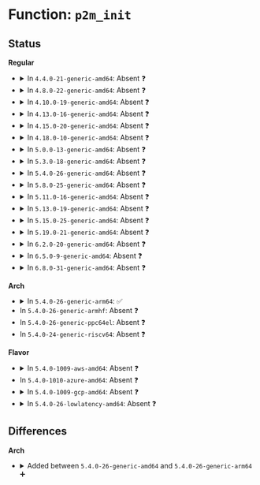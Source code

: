 # Function: <code>p2m_init</code>

## Status
<b>Regular</b>
<ul>
<li>
<details>
<summary>In <code>4.4.0-21-generic-amd64</code>: Absent ❓</summary>

```json
{
  "name": "p2m_init",
  "collision_type": "Unique Static",
  "inline_type": "Full",
  "funcs": [
    {
      "addr": 18446744071578995921,
      "name": "p2m_init",
      "external": false,
      "loc": "arch/x86/xen/p2m.c:164",
      "file": "arch/x86/xen/p2m.c",
      "inline": "not declared, inlined",
      "caller_inline": [
        "arch/x86/xen/p2m.c:xen_alloc_p2m_entry",
        "arch/x86/xen/p2m.c:xen_vmalloc_p2m_tree",
        "arch/x86/xen/p2m.c:xen_vmalloc_p2m_tree"
      ],
      "caller_func": []
    }
  ],
  "symbols": []
}
```
</details>
</li>
<li>
<details>
<summary>In <code>4.8.0-22-generic-amd64</code>: Absent ❓</summary>

```json
{
  "name": "p2m_init",
  "collision_type": "Unique Static",
  "inline_type": "Full",
  "funcs": [
    {
      "addr": 18446744071578992664,
      "name": "p2m_init",
      "external": false,
      "loc": "arch/x86/xen/p2m.c:164",
      "file": "arch/x86/xen/p2m.c",
      "inline": "not declared, inlined",
      "caller_inline": [
        "arch/x86/xen/p2m.c:xen_alloc_p2m_entry",
        "arch/x86/xen/p2m.c:xen_vmalloc_p2m_tree",
        "arch/x86/xen/p2m.c:xen_vmalloc_p2m_tree"
      ],
      "caller_func": []
    }
  ],
  "symbols": []
}
```
</details>
</li>
<li>
<details>
<summary>In <code>4.10.0-19-generic-amd64</code>: Absent ❓</summary>

```json
{
  "name": "p2m_init",
  "collision_type": "Unique Static",
  "inline_type": "Full",
  "funcs": [
    {
      "addr": 18446744071578994504,
      "name": "p2m_init",
      "external": false,
      "loc": "arch/x86/xen/p2m.c:164",
      "file": "arch/x86/xen/p2m.c",
      "inline": "not declared, inlined",
      "caller_inline": [
        "arch/x86/xen/p2m.c:xen_alloc_p2m_entry",
        "arch/x86/xen/p2m.c:xen_vmalloc_p2m_tree",
        "arch/x86/xen/p2m.c:xen_vmalloc_p2m_tree"
      ],
      "caller_func": []
    }
  ],
  "symbols": []
}
```
</details>
</li>
<li>
<details>
<summary>In <code>4.13.0-16-generic-amd64</code>: Absent ❓</summary>

```json
{
  "name": "p2m_init",
  "collision_type": "Unique Static",
  "inline_type": "Full",
  "funcs": [
    {
      "addr": 18446744071578966241,
      "name": "p2m_init",
      "external": false,
      "loc": "arch/x86/xen/p2m.c:164",
      "file": "arch/x86/xen/p2m.c",
      "inline": "not declared, inlined",
      "caller_inline": [
        "arch/x86/xen/p2m.c:xen_alloc_p2m_entry",
        "arch/x86/xen/p2m.c:xen_vmalloc_p2m_tree",
        "arch/x86/xen/p2m.c:xen_vmalloc_p2m_tree"
      ],
      "caller_func": []
    }
  ],
  "symbols": []
}
```
</details>
</li>
<li>
<details>
<summary>In <code>4.15.0-20-generic-amd64</code>: Absent ❓</summary>

```json
{
  "name": "p2m_init",
  "collision_type": "Unique Static",
  "inline_type": "Full",
  "funcs": [
    {
      "addr": 18446744071578969426,
      "name": "p2m_init",
      "external": false,
      "loc": "arch/x86/xen/p2m.c:164",
      "file": "arch/x86/xen/p2m.c",
      "inline": "not declared, inlined",
      "caller_inline": [
        "arch/x86/xen/p2m.c:xen_alloc_p2m_entry",
        "arch/x86/xen/p2m.c:xen_vmalloc_p2m_tree",
        "arch/x86/xen/p2m.c:xen_vmalloc_p2m_tree"
      ],
      "caller_func": []
    }
  ],
  "symbols": []
}
```
</details>
</li>
<li>
<details>
<summary>In <code>4.18.0-10-generic-amd64</code>: Absent ❓</summary>

```json
{
  "name": "p2m_init",
  "collision_type": "Unique Static",
  "inline_type": "Full",
  "funcs": [
    {
      "addr": 18446744071578972390,
      "name": "p2m_init",
      "external": false,
      "loc": "arch/x86/xen/p2m.c:164",
      "file": "arch/x86/xen/p2m.c",
      "inline": "not declared, inlined",
      "caller_inline": [
        "arch/x86/xen/p2m.c:xen_alloc_p2m_entry",
        "arch/x86/xen/p2m.c:xen_vmalloc_p2m_tree",
        "arch/x86/xen/p2m.c:xen_vmalloc_p2m_tree"
      ],
      "caller_func": []
    }
  ],
  "symbols": []
}
```
</details>
</li>
<li>
<details>
<summary>In <code>5.0.0-13-generic-amd64</code>: Absent ❓</summary>

```json
{
  "name": "p2m_init",
  "collision_type": "Unique Static",
  "inline_type": "Full",
  "funcs": [
    {
      "addr": 18446744071578970503,
      "name": "p2m_init",
      "external": false,
      "loc": "arch/x86/xen/p2m.c:166",
      "file": "arch/x86/xen/p2m.c",
      "inline": "not declared, inlined",
      "caller_inline": [
        "arch/x86/xen/p2m.c:xen_alloc_p2m_entry",
        "arch/x86/xen/p2m.c:xen_vmalloc_p2m_tree",
        "arch/x86/xen/p2m.c:xen_vmalloc_p2m_tree"
      ],
      "caller_func": []
    }
  ],
  "symbols": []
}
```
</details>
</li>
<li>
<details>
<summary>In <code>5.3.0-18-generic-amd64</code>: Absent ❓</summary>

```json
{
  "name": "p2m_init",
  "collision_type": "Unique Static",
  "inline_type": "Full",
  "funcs": [
    {
      "addr": 18446744071578977511,
      "name": "p2m_init",
      "external": false,
      "loc": "arch/x86/xen/p2m.c:166",
      "file": "arch/x86/xen/p2m.c",
      "inline": "not declared, inlined",
      "caller_inline": [
        "arch/x86/xen/p2m.c:xen_alloc_p2m_entry",
        "arch/x86/xen/p2m.c:xen_rebuild_p2m_list",
        "arch/x86/xen/p2m.c:xen_rebuild_p2m_list"
      ],
      "caller_func": []
    }
  ],
  "symbols": []
}
```
</details>
</li>
<li>
<details>
<summary>In <code>5.4.0-26-generic-amd64</code>: Absent ❓</summary>

```json
{
  "name": "p2m_init",
  "collision_type": "Unique Static",
  "inline_type": "Full",
  "funcs": [
    {
      "addr": 18446744071578979911,
      "name": "p2m_init",
      "external": false,
      "loc": "arch/x86/xen/p2m.c:166",
      "file": "arch/x86/xen/p2m.c",
      "inline": "not declared, inlined",
      "caller_inline": [
        "arch/x86/xen/p2m.c:xen_alloc_p2m_entry",
        "arch/x86/xen/p2m.c:xen_rebuild_p2m_list",
        "arch/x86/xen/p2m.c:xen_rebuild_p2m_list"
      ],
      "caller_func": []
    }
  ],
  "symbols": []
}
```
</details>
</li>
<li>
<details>
<summary>In <code>5.8.0-25-generic-amd64</code>: Absent ❓</summary>

```json
{
  "name": "p2m_init",
  "collision_type": "Unique Static",
  "inline_type": "Full",
  "funcs": [
    {
      "addr": 18446744071578990247,
      "name": "p2m_init",
      "external": false,
      "loc": "arch/x86/xen/p2m.c:166",
      "file": "arch/x86/xen/p2m.c",
      "inline": "not declared, inlined",
      "caller_inline": [
        "arch/x86/xen/p2m.c:xen_alloc_p2m_entry",
        "arch/x86/xen/p2m.c:xen_rebuild_p2m_list",
        "arch/x86/xen/p2m.c:xen_rebuild_p2m_list"
      ],
      "caller_func": []
    }
  ],
  "symbols": []
}
```
</details>
</li>
<li>
<details>
<summary>In <code>5.11.0-16-generic-amd64</code>: Absent ❓</summary>

```json
{
  "name": "p2m_init",
  "collision_type": "Unique Static",
  "inline_type": "Full",
  "funcs": [
    {
      "addr": 18446744071578991735,
      "name": "p2m_init",
      "external": false,
      "loc": "arch/x86/xen/p2m.c:166",
      "file": "arch/x86/xen/p2m.c",
      "inline": "not declared, inlined",
      "caller_inline": [
        "arch/x86/xen/p2m.c:xen_alloc_p2m_entry",
        "arch/x86/xen/p2m.c:xen_rebuild_p2m_list",
        "arch/x86/xen/p2m.c:xen_rebuild_p2m_list"
      ],
      "caller_func": []
    }
  ],
  "symbols": []
}
```
</details>
</li>
<li>
<details>
<summary>In <code>5.13.0-19-generic-amd64</code>: Absent ❓</summary>

```json
{
  "name": "p2m_init",
  "collision_type": "Unique Static",
  "inline_type": "Full",
  "funcs": [
    {
      "addr": 18446744071579000477,
      "name": "p2m_init",
      "external": false,
      "loc": "arch/x86/xen/p2m.c:166",
      "file": "arch/x86/xen/p2m.c",
      "inline": "not declared, inlined",
      "caller_inline": [
        "arch/x86/xen/p2m.c:xen_alloc_p2m_entry",
        "arch/x86/xen/p2m.c:xen_rebuild_p2m_list",
        "arch/x86/xen/p2m.c:xen_rebuild_p2m_list"
      ],
      "caller_func": []
    }
  ],
  "symbols": []
}
```
</details>
</li>
<li>
<details>
<summary>In <code>5.15.0-25-generic-amd64</code>: Absent ❓</summary>

```json
{
  "name": "p2m_init",
  "collision_type": "Unique Static",
  "inline_type": "Full",
  "funcs": [
    {
      "addr": 18446744071579018171,
      "name": "p2m_init",
      "external": false,
      "loc": "arch/x86/xen/p2m.c:166",
      "file": "arch/x86/xen/p2m.c",
      "inline": "not declared, inlined",
      "caller_inline": [
        "arch/x86/xen/p2m.c:xen_alloc_p2m_entry",
        "arch/x86/xen/p2m.c:xen_rebuild_p2m_list",
        "arch/x86/xen/p2m.c:xen_rebuild_p2m_list"
      ],
      "caller_func": []
    }
  ],
  "symbols": []
}
```
</details>
</li>
<li>
<details>
<summary>In <code>5.19.0-21-generic-amd64</code>: Absent ❓</summary>

```json
{
  "name": "p2m_init",
  "collision_type": "Unique Static",
  "inline_type": "Full",
  "funcs": [
    {
      "addr": 18446744071579037354,
      "name": "p2m_init",
      "external": false,
      "loc": "arch/x86/xen/p2m.c:166",
      "file": "arch/x86/xen/p2m.c",
      "inline": "not declared, inlined",
      "caller_inline": [
        "arch/x86/xen/p2m.c:xen_alloc_p2m_entry",
        "arch/x86/xen/p2m.c:xen_rebuild_p2m_list",
        "arch/x86/xen/p2m.c:xen_rebuild_p2m_list"
      ],
      "caller_func": []
    }
  ],
  "symbols": []
}
```
</details>
</li>
<li>
<details>
<summary>In <code>6.2.0-20-generic-amd64</code>: Absent ❓</summary>

```json
{
  "name": "p2m_init",
  "collision_type": "Unique Static",
  "inline_type": "Full",
  "funcs": [
    {
      "addr": 18446744071579066895,
      "name": "p2m_init",
      "external": false,
      "loc": "arch/x86/xen/p2m.c:161",
      "file": "arch/x86/xen/p2m.c",
      "inline": "not declared, inlined",
      "caller_inline": [
        "arch/x86/xen/p2m.c:xen_alloc_p2m_entry",
        "arch/x86/xen/p2m.c:xen_rebuild_p2m_list",
        "arch/x86/xen/p2m.c:xen_rebuild_p2m_list"
      ],
      "caller_func": []
    }
  ],
  "symbols": []
}
```
</details>
</li>
<li>
<details>
<summary>In <code>6.5.0-9-generic-amd64</code>: Absent ❓</summary>

```json
{
  "name": "p2m_init",
  "collision_type": "Unique Static",
  "inline_type": "Full",
  "funcs": [
    {
      "addr": 18446744071579066767,
      "name": "p2m_init",
      "external": false,
      "loc": "arch/x86/xen/p2m.c:161",
      "file": "arch/x86/xen/p2m.c",
      "inline": "not declared, inlined",
      "caller_inline": [
        "arch/x86/xen/p2m.c:xen_alloc_p2m_entry",
        "arch/x86/xen/p2m.c:xen_rebuild_p2m_list",
        "arch/x86/xen/p2m.c:xen_rebuild_p2m_list"
      ],
      "caller_func": []
    }
  ],
  "symbols": []
}
```
</details>
</li>
<li>
<details>
<summary>In <code>6.8.0-31-generic-amd64</code>: Absent ❓</summary>

```json
{
  "name": "p2m_init",
  "collision_type": "Unique Static",
  "inline_type": "Full",
  "funcs": [
    {
      "addr": 18446744071579091855,
      "name": "p2m_init",
      "external": false,
      "loc": "arch/x86/xen/p2m.c:161",
      "file": "arch/x86/xen/p2m.c",
      "inline": "not declared, inlined",
      "caller_inline": [
        "arch/x86/xen/p2m.c:xen_alloc_p2m_entry",
        "arch/x86/xen/p2m.c:xen_rebuild_p2m_list",
        "arch/x86/xen/p2m.c:xen_rebuild_p2m_list"
      ],
      "caller_func": []
    }
  ],
  "symbols": []
}
```
</details>
</li>
</ul>
<b>Arch</b>
<ul>
<li>
<details>
<summary>In <code>5.4.0-26-generic-arm64</code>: ✅</summary>

```c
int p2m_init()
```

```json
{
  "name": "p2m_init",
  "collision_type": "Unique Static",
  "inline_type": "No",
  "funcs": [
    {
      "addr": 18446603336490615704,
      "name": "p2m_init",
      "external": false,
      "loc": "arch/arm/xen/p2m.c:175",
      "file": "arch/arm/xen/p2m.c",
      "inline": "seen, unknown",
      "caller_inline": [],
      "caller_func": []
    }
  ],
  "symbols": [
    {
      "addr": 18446603336490615704,
      "name": "p2m_init",
      "section": ".text",
      "bind": "STB_LOCAL",
      "size": 36
    }
  ]
}
```
</details>
</li>
<li>
In <code>5.4.0-26-generic-armhf</code>: Absent ❓
</li>
<li>
In <code>5.4.0-26-generic-ppc64el</code>: Absent ❓
</li>
<li>
In <code>5.4.0-24-generic-riscv64</code>: Absent ❓
</li>
</ul>
<b>Flavor</b>
<ul>
<li>
<details>
<summary>In <code>5.4.0-1009-aws-amd64</code>: Absent ❓</summary>

```json
{
  "name": "p2m_init",
  "collision_type": "Unique Static",
  "inline_type": "Full",
  "funcs": [
    {
      "addr": 18446744071578980263,
      "name": "p2m_init",
      "external": false,
      "loc": "arch/x86/xen/p2m.c:166",
      "file": "arch/x86/xen/p2m.c",
      "inline": "not declared, inlined",
      "caller_inline": [
        "arch/x86/xen/p2m.c:xen_alloc_p2m_entry",
        "arch/x86/xen/p2m.c:xen_rebuild_p2m_list",
        "arch/x86/xen/p2m.c:xen_rebuild_p2m_list"
      ],
      "caller_func": []
    }
  ],
  "symbols": []
}
```
</details>
</li>
<li>
In <code>5.4.0-1010-azure-amd64</code>: Absent ❓
</li>
<li>
<details>
<summary>In <code>5.4.0-1009-gcp-amd64</code>: Absent ❓</summary>

```json
{
  "name": "p2m_init",
  "collision_type": "Unique Static",
  "inline_type": "Full",
  "funcs": [
    {
      "addr": 18446744071578979847,
      "name": "p2m_init",
      "external": false,
      "loc": "arch/x86/xen/p2m.c:166",
      "file": "arch/x86/xen/p2m.c",
      "inline": "not declared, inlined",
      "caller_inline": [
        "arch/x86/xen/p2m.c:xen_alloc_p2m_entry",
        "arch/x86/xen/p2m.c:xen_rebuild_p2m_list",
        "arch/x86/xen/p2m.c:xen_rebuild_p2m_list"
      ],
      "caller_func": []
    }
  ],
  "symbols": []
}
```
</details>
</li>
<li>
<details>
<summary>In <code>5.4.0-26-lowlatency-amd64</code>: Absent ❓</summary>

```json
{
  "name": "p2m_init",
  "collision_type": "Unique Static",
  "inline_type": "Full",
  "funcs": [
    {
      "addr": 18446744071578980439,
      "name": "p2m_init",
      "external": false,
      "loc": "arch/x86/xen/p2m.c:166",
      "file": "arch/x86/xen/p2m.c",
      "inline": "not declared, inlined",
      "caller_inline": [
        "arch/x86/xen/p2m.c:xen_alloc_p2m_entry",
        "arch/x86/xen/p2m.c:xen_rebuild_p2m_list",
        "arch/x86/xen/p2m.c:xen_rebuild_p2m_list"
      ],
      "caller_func": []
    }
  ],
  "symbols": []
}
```
</details>
</li>
</ul>

## Differences
<b>Arch</b>
<ul>
<li>
<details>
<summary>Added between <code>5.4.0-26-generic-amd64</code> and <code>5.4.0-26-generic-arm64</code> ➕</summary>

```c
int p2m_init()
```
</details>
</li>
</ul>
